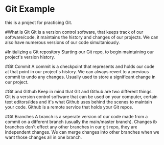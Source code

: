 # Git Example
this is a project for practicing Git.

#What is Git
Git is a version control software, that keeps track of our software/code, it maintains the history and changes of our projects. We can also have numerous versions of our code simultaniously.

#Initializing a Git repository
Starting our Git repo, to begin maintaining our project's version history.

#Git Commit
A commit is a checkpoint that represents and holds our code at that point in our project's history. We can always revert to a previous commit to undo any changes. Usually used to store a significant change in our project.

#Git and Github
Keep in mind that Git and Github are two different things. Git is a version control software that can be used on your computer, certain text editors/ides and it's what Github uses behind the scenes to maintain your code. Github is a remote service that holds your Git repos. 

#Git Branches
A branch is a seperate version of our code made from a commit on a different branch (usually the main/master branch). Changes ib branches don't effect any other branches in our git repo, they are independent changes. We can merge changes into other branches when we want those changes all in one branch.